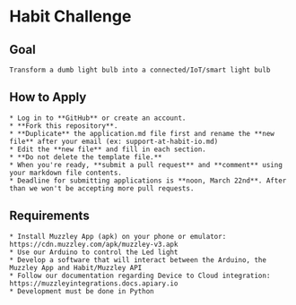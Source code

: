 # Habit Challenge
## Goal
    Transform a dumb light bulb into a connected/IoT/smart light bulb

## How to Apply
    * Log in to **GitHub** or create an account.
    * **Fork this repository**.
    * **Duplicate** the application.md file first and rename the **new file** after your email (ex: support-at-habit-io.md)
    * Edit the **new file** and fill in each section.
    * **Do not delete the template file.**
    * When you're ready, **submit a pull request** and **comment** using your markdown file contents.
    * Deadline for submitting applications is **noon, March 22nd**. After than we won't be accepting more pull requests.


## Requirements
    * Install Muzzley App (apk) on your phone or emulator: https://cdn.muzzley.com/apk/muzzley-v3.apk
    * Use our Arduino to control the Led light
    * Develop a software that will interact between the Arduino, the Muzzley App and Habit/Muzzley API
    * Follow our documentation regarding Device to Cloud integration: https://muzzleyintegrations.docs.apiary.io
    * Development must be done in Python
